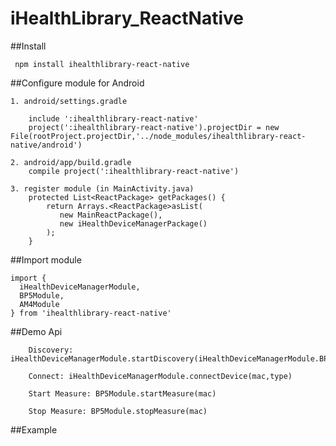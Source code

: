 # iHealthLibrary_ReactNative

##Install  
```
 npm install ihealthlibrary-react-native  
```


##Configure module for Android
```
1. android/settings.gradle    

	include ':ihealthlibrary-react-native' 
	project(':ihealthlibrary-react-native').projectDir = new File(rootProject.projectDir,'../node_modules/ihealthlibrary-react-native/android')

2. android/app/build.gradle
	compile project(':ihealthlibrary-react-native')

3. register module (in MainActivity.java)    
	protected List<ReactPackage> getPackages() {  
		return Arrays.<ReactPackage>asList(
		   new MainReactPackage(),
		   new iHealthDeviceManagerPackage()       
	 	);  
	}   
```

	  
##Import module
```
import {
  iHealthDeviceManagerModule,
  BP5Module,
  AM4Module
} from 'ihealthlibrary-react-native'
```


##Demo Api
```
	Discovery: iHealthDeviceManagerModule.startDiscovery(iHealthDeviceManagerModule.BP5)  
```
```
	Connect: iHealthDeviceManagerModule.connectDevice(mac,type)  
```
```
	Start Measure: BP5Module.startMeasure(mac)  
```
```
	Stop Measure: BP5Module.stopMeasure(mac)  
```
##Example


